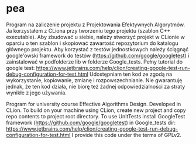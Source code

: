 # pea    
Program na zaliczenie projektu z Projektowania Efektywnych Algorytmów.
Ja korzystałem z CLiona przy tworzeniu tego projektu (szablon C++ executable).
Aby zbudować u siebie, należy stworzyć projekt w CLionie w oparciu o ten szablon i skopiować zawartość repozytorium do katalogu głównego projektu.
Aby korzystać z testów jednostkowych należy ściągnąć google'owski framework do testów (https://github.com/google/googletest) i zainstalować w podfolderze lib w folderze Google_tests.
Pełny tutorial do google test:
https://www.jetbrains.com/help/clion/creating-google-test-run-debug-configuration-for-test.html
Udostępniam ten kod ze zgodą na wykorzystanie, kopiowanie, zmianę i rozpowszechnianie.
Nie gwarantuję jednak, że ten kod działa, nie biorę też żadnej odpowiedzialności za straty wynikłe z jego używania.

Program for university course Effective Algorithms Design.
Developed in CLion.
To build on your machine using CLion, create new project and copy repo contents to project root directory.
To use UnitTests install GoogleTest framework (https://github.com/google/googletest) in Google_tests dir:
https://www.jetbrains.com/help/clion/creating-google-test-run-debug-configuration-for-test.html
I provide this code under the terms of GPLv2.
